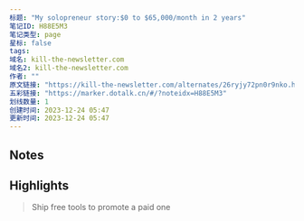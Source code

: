 ```yaml
---
标题: "My solopreneur story:$0 to $65,000/month in 2 years"
笔记ID: H88E5M3
笔记类型: page
星标: false
tags: 
域名: kill-the-newsletter.com
域名2: kill-the-newsletter.com
作者: ""
原文链接: "https://kill-the-newsletter.com/alternates/26ryjy72pn0r9nko.html"
五彩链接: "https://marker.dotalk.cn/#/?noteidx=H88E5M3"
划线数量: 1
创建时间: 2023-12-24 05:47
更新时间: 2023-12-24 05:47
---
```


## Notes


## Highlights
> Ship free tools to promote a paid one

